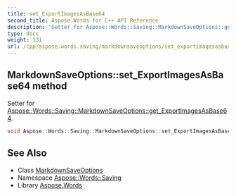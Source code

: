 ```yaml
---
title: set_ExportImagesAsBase64
second_title: Aspose.Words for C++ API Reference
description: 'Setter for Aspose::Words::Saving::MarkdownSaveOptions::get_ExportImagesAsBase64.'
type: docs
weight: 131
url: /cpp/aspose.words.saving/markdownsaveoptions/set_exportimagesasbase64/
---
```

## MarkdownSaveOptions::set_ExportImagesAsBase64 method


Setter for [Aspose::Words::Saving::MarkdownSaveOptions::get_ExportImagesAsBase64](../get_exportimagesasbase64/).

```cpp
void Aspose::Words::Saving::MarkdownSaveOptions::set_ExportImagesAsBase64(bool value)
```

## See Also

* Class [MarkdownSaveOptions](../)
* Namespace [Aspose::Words::Saving](../../)
* Library [Aspose.Words](../../../)
